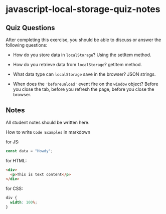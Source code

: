 # javascript-local-storage-quiz-notes

## Quiz Questions

After completing this exercise, you should be able to discuss or answer the following questions:

- How do you store data in `localStorage`?
Using the setItem method.

- How do you retrieve data from `localStorage`?
getItem method.

- What data type can `localStorage` save in the browser?
JSON strings.
- When does the `'beforeunload'` event fire on the `window` object?
Before you close the tab, before you refresh the page, before you close the browser.

## Notes

All student notes should be written here.


How to write `Code Examples` in markdown

for JS:

```javascript
const data = "Howdy";
```

for HTML:

```html
<div>
  <p>This is text content</p>
</div>
```

for CSS:

```css
div {
  width: 100%;
}
```
